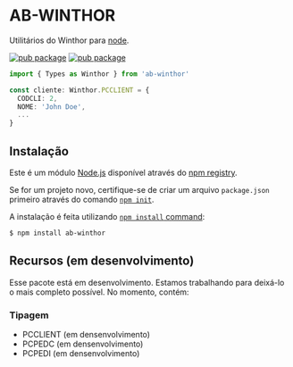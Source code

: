 # AB-WINTHOR

  Utilitários do Winthor para [node](http://nodejs.org).
  
  [![pub package](https://badgen.net/npm/v/ab-winthor)](https://www.npmjs.com/package/ab-winthor)
  [![pub package](https://badgen.net/npm/types/ab-winthor)](https://www.npmjs.com/package/ab-winthor)


```ts
import { Types as Winthor } from 'ab-winthor'

const cliente: Winthor.PCCLIENT = {
  CODCLI: 2,
  NOME: 'John Doe',
  ...
}
```

## Instalação

Este é um módulo [Node.js](https://nodejs.org/en/) disponível através do [npm registry](https://www.npmjs.com/).

Se for um projeto novo, certifique-se de criar um arquivo `package.json` primeiro através do comando [`npm init`](https://docs.npmjs.com/creating-a-package-json-file).

A instalação é feita utilizando 
[`npm install` command](https://docs.npmjs.com/getting-started/installing-npm-packages-locally):

```bash
$ npm install ab-winthor
```

## Recursos (em desenvolvimento)

Esse pacote está em desenvolvimento. Estamos trabalhando para deixá-lo o mais completo possível. No momento, contém:

### Tipagem

* PCCLIENT (em densenvolvimento)
* PCPEDC (em densenvolvimento)
* PCPEDI (em densenvolvimento)
